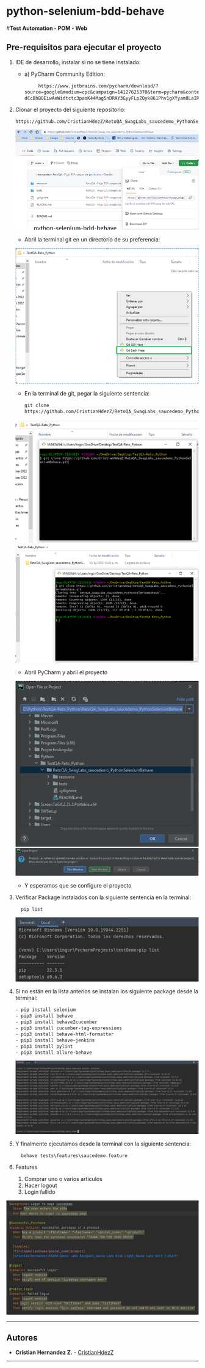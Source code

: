 # python-selenium-bdd-behave
#**Test Automation - POM - Web**

## Pre-requisitos para ejecutar el proyecto


1. IDE de desarrollo, instalar si no se tiene instalado: 
	- a) PyCharm Community Edition: 
      
               https://www.jetbrains.com/pycharm/download/?source=google&medium=cpc&campaign=14127625370&term=pycharm&content=536947779489&gclid=CjwKCAiA-dCcBhBQEiwAeWidtctc3paoK44Mag5nDRAY3GyyFLpZQyk861Phv1gXYyam8LaIRUwZBhoC3WAQAvD_BwE#section=windows
   

2. Clonar el proyecto del siguiente repositorio: 
  
       https://github.com/CristianHdezZ/RetoQA_SwagLabs_saucedemo_PythonSeleniumBehave
   ![img.png](resource/img_3.png)
   

   - Abril la terminal git en un directorio de su preferencia:

   ![img_1.png](resource/img_4.png)

   - En la terminal de git, pegar la siguiente sentencia:
   
         git clone https://github.com/CristianHdezZ/RetoQA_SwagLabs_saucedemo_PythonSeleniumBehave.git
   ![img.png](resource/img_5.png)
   ![img.png](resource/img_6.png)
   
   - Abril PyCharm y abril el proyecto

   ![img.png](resource/img_7.png)
   ![img.png](resource/img_8.png)

   - Y esperamos que se configure el proyecto  
   
3. Verificar Package instalados con la siguiente sentencia en la terminal:
 
         pip list
   
   ![img_1.png](resource/img.png)
   

4. Si no están en la lista anterios se instalan los siguiente package desde la terminal:
   
       - pip install selenium
       - pip3 install behave
       - pip3 install behave2cucumber
       - pip3 install cucumber-tag-expressions
       - pip3 install behave-html-formatter
       - pip3 install behave-jenkins
       - pip3 install pylint
       - pip3 install allure-behave
      
      ![img_1.png](resource/img_1.png)     
      
   

   
            


5. Y finalmente ejecutamos desde la terminal con la siguiente sentencia:

         behave tests\features\saucedemo.feature


6. Features
   1. Comprar uno o varios articulos
   2. Hacer logout
   3. Login fallido   
   
![img.png](resource/img_9.png)

---
## ️Autores
* **Cristian Hernandez Z.**  - [CristianHdezZ](https://github.com/CristianHdezZ/)
---